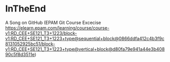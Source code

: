 # InTheEnd
A Song on GitHub (EPAM Git Course Excecise https://elearn.epam.com/learning/course/course-v1:RD_CEE+SE121_T3+1223/block-v1:RD_CEE+SE121_T3+1223+type@sequential+block@0866ddfa412c4b3f9c8131052925bc51/block-v1:RD_CEE+SE121_T3+1223+type@vertical+block@d80fa79e941a44e3b40890c5f8d3511e)

